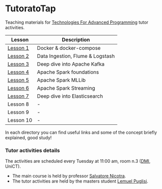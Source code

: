 # TutoratoTap
Teaching materials for [Technologies For Advanced Programming](http://syllabus.unict.it/insegnamento.php?id=10809) tutor activities. 

| Lesson                                                       | Description                      |
| ------------------------------------------------------------ | -------------------------------- |
| [Lesson 1](https://github.com/LemuelPuglisi/TutoratoTap/tree/main/Lesson_n1) | Docker & docker-compose          |
| [Lesson 2](https://github.com/LemuelPuglisi/TutoratoTap/tree/main/Lesson_n2) | Data Ingestion, Flume & Logstash |
| [Lesson 3](https://github.com/LemuelPuglisi/TutoratoTap/tree/main/Lesson_n3) | Deep dive into Apache Kafka      |
| [Lesson 4](https://github.com/LemuelPuglisi/TutoratoTap/tree/main/Lesson_n4) | Apache Spark foundations         |
| [Lesson 5](https://github.com/LemuelPuglisi/TutoratoTap/tree/main/Lesson_n5) | Apache Spark MLLib               |
| [Lesson 6](https://github.com/LemuelPuglisi/TutoratoTap/tree/main/Lesson_n6) | Apache Spark Streaming               |
| [Lesson 7](https://github.com/LemuelPuglisi/TutoratoTap/tree/main/Lesson_n7) | Deep dive into Elasticsearch |
| Lesson 8                                                     | -                                |
| Lesson 9                                                     | -                                |
| Lesson 10                                                    | -                                |

In each directory you can find useful links and some of the concept briefly explained, good study!



### Tutor activities details

The activities are scheduled every Tuesday at 11:00 am, room n.3 ([DMI](http://web.dmi.unict.it/), UniCT). 

* The main course is held by professor [Salvatore Nicotra](http://web.dmi.unict.it/corsi/l-31/docenti/salvatore.nicotra?eng).  
* The tutor activities are held by the masters student [Lemuel Puglisi](https://github.com/LemuelPuglisi).